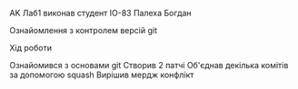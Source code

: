 AK Лаб1 виконав студент ІО-83 Палеха Богдан

Ознайомлення з контролем версій git

Хід роботи


Ознайомився з основами git
Створив 2 патчі
Об'єднав декілька комітів за допомогою squash
Вирішив мердж конфлікт
